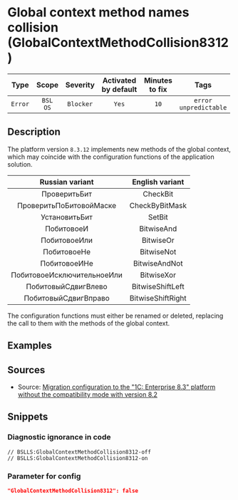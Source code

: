 # Global context method names collision (GlobalContextMethodCollision8312)

 |  Type   |        Scope        | Severity  | Activated<br>by default | Minutes<br>to fix |               Tags               |
 |:-------:|:-------------------:|:---------:|:-----------------------------:|:-----------------------:|:--------------------------------:|
 | `Error` | `BSL`<br>`OS` | `Blocker` |             `Yes`             |          `10`           | `error`<br>`unpredictable` | 

<!-- Блоки выше заполняются автоматически, не трогать -->
## Description
<!-- Описание диагностики заполняется вручную. Необходимо понятным языком описать смысл и схему работу -->

The platform version `8.3.12` implements new methods of the global context, which may coincide with the configuration functions of the application solution.

|      Russian variant       |  English variant  |
|:--------------------------:|:-----------------:|
|        ПроверитьБит        |     CheckBit      |
|  ПроверитьПоБитовойМаске   |  CheckByBitMask   |
|       УстановитьБит        |      SetBit       |
|         ПобитовоеИ         |    BitwiseAnd     |
|        ПобитовоеИли        |     BitwiseOr     |
|        ПобитовоеНе         |    BitwiseNot     |
|        ПобитовоеИНе        |   BitwiseAndNot   |
| ПобитовоеИсключительноеИли |    BitwiseXor     |
|    ПобитовыйСдвигВлево     | BitwiseShiftLeft  |
|    ПобитовыйСдвигВправо    | BitwiseShiftRight |

The configuration functions must either be renamed or deleted, replacing the call to them with the methods of the global context.

## Examples
<!-- В данном разделе приводятся примеры, на которые диагностика срабатывает, а также можно привести пример, как можно исправить ситуацию -->

## Sources
<!-- Необходимо указывать ссылки на все источники, из которых почерпнута информация для создания диагностики -->
<!-- Примеры источников

* Источник: [Стандарт: Тексты модулей](https://its.1c.ru/db/v8std#content:456:hdoc)
* Полезная информация: [Отказ от использования модальных окон](https://its.1c.ru/db/metod8dev#content:5272:hdoc)
* Источник: [Cognitive complexity, ver. 1.4](https://www.sonarsource.com/docs/CognitiveComplexity.pdf) -->

* Source: [Migration configuration to the "1C: Enterprise 8.3" platform without the compatibility mode with version 8.2 ](https://its.1c.ru/db/metod8dev#content:5293:hdoc:pereimenovaniya_metodov_i_svojstv)

## Snippets

<!-- Блоки ниже заполняются автоматически, не трогать -->
### Diagnostic ignorance in code

```bsl
// BSLLS:GlobalContextMethodCollision8312-off
// BSLLS:GlobalContextMethodCollision8312-on
```

### Parameter for config

```json
"GlobalContextMethodCollision8312": false
```
